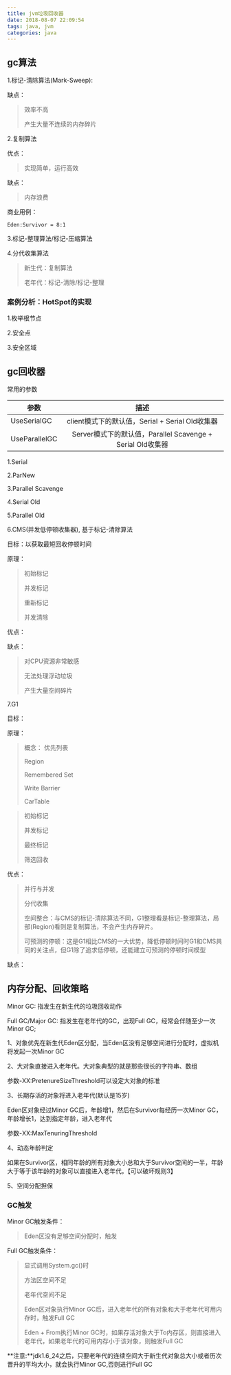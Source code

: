 ```yaml
---
title: jvm垃圾回收器
date: 2018-08-07 22:09:54
tags: java, jvm
categories: java
---
```


## gc算法 ##

1.标记-清除算法(Mark-Sweep):


缺点：

> 效率不高
> 
> 产生大量不连续的内存碎片

<!-- more -->

2.复制算法

优点：

> 实现简单，运行高效

缺点：

> 内存浪费

商业用例：

	Eden:Survivor = 8:1


3.标记-整理算法/标记-压缩算法

4.分代收集算法

> 新生代：复制算法
> 
> 老年代：标记-清除/标记-整理


### 案例分析：HotSpot的实现 ###

1.枚举根节点

2.安全点

3.安全区域



## gc回收器 ##

常用的参数

|参数  |描述 |
|-  |:----:|
|UseSerialGC      | client模式下的默认值，Serial + Serial Old收集器                 |
|UseParallelGC    | Server模式下的默认值，Parallel Scavenge + Serial Old收集器      |

1.Serial

2.ParNew


3.Parallel Scavenge

4.Serial Old

5.Parallel Old

6.CMS(并发低停顿收集器), 基于标记-清除算法

目标：以获取最短回收停顿时间

原理：

>初始标记
>
>并发标记
>
>重新标记
>
>并发清除

优点：

缺点：

> 对CPU资源非常敏感
> 
> 无法处理浮动垃圾
> 
> 产生大量空间碎片


7.G1

目标：

原理：

> 概念：
> 优先列表
> 
> Region
> 
> Remembered Set
> 
> Write Barrier
> 
> CarTable


> 初始标记
> 
> 并发标记
> 
> 最终标记
> 
> 筛选回收


优点：

> 并行与并发
> 
> 分代收集
> 
> 空间整合：与CMS的标记-清除算法不同，G1整理看是标记-整理算法，局部(Region)看则是复制算法，不会产生内存碎片。
> 
> 可预测的停顿：这是G1相比CMS的一大优势，降低停顿时间时G1和CMS共同的关注点，但G1除了追求低停顿，还能建立可预测的停顿时间模型

缺点：



## 内存分配、回收策略 ##

Minor GC: 指发生在新生代的垃圾回收动作

Full GC/Major GC: 指发生在老年代的GC，出现Full GC，经常会伴随至少一次Minor GC;

1、对象优先在新生代Eden区分配，当Eden区没有足够空间进行分配时，虚拟机将发起一次Minor GC

2、大对象直接进入老年代。大对象典型的就是那些很长的字符串、数组

参数-XX:PretenureSizeThreshold可以设定大对象的标准

3、长期存活的对象将进入老年代(默认是15岁)

Eden区对象经过Minor GC后，年龄增1，然后在Survivor每经历一次Minor GC，年龄增长1，达到指定年龄，进入老年代

参数-XX:MaxTenuringThreshold

4、动态年龄判定

如果在Survivor区，相同年龄的所有对象大小总和大于Survivor空间的一半，年龄大于等于该年龄的对象可以直接进入老年代。【可以破坏规则3】

5、空间分配担保

### GC触发 ###

Minor GC触发条件：

> Eden区没有足够空间分配时，触发

Full GC触发条件：

>显式调用System.gc()时
>
>方法区空间不足
>
>老年代空间不足
>
>Eden区对象执行Minor GC后，进入老年代的所有对象和大于老年代可用内存时，触发Full GC
>
>Eden + From执行Minor GC时，如果存活对象大于To内存区，则直接进入老年代，如果老年代的可用内存小于该对象，则触发Full GC

**注意:**jdk1.6_24之后，只要老年代的连续空间大于新生代对象总大小或者历次晋升的平均大小，就会执行Minor GC,否则进行Full GC